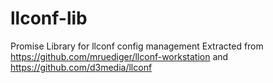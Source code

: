 # llconf-lib
Promise Library for llconf config management
Extracted from 
https://github.com/mruediger/llconf-workstation and
https://github.com/d3media/llconf
